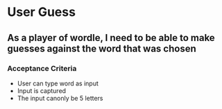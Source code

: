 # User Guess

## As a player of wordle, I need to be able to make guesses against the word that was chosen

### Acceptance Criteria

- User can type word as input
- Input is captured
- The input canonly be 5 letters
